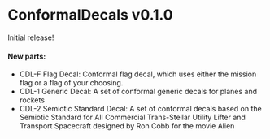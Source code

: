 # ConformalDecals v0.1.0

Initial release!

#### New parts:
- CDL-F Flag Decal: Conformal flag decal, which uses either the mission flag or a flag of your choosing.
- CDL-1 Generic Decal: A set of conformal generic decals for planes and rockets
- CDL-2 Semiotic Standard Decal: A set of conformal decals based on the Semiotic Standard for All Commercial Trans-Stellar Utility Lifter and Transport Spacecraft designed by Ron Cobb for the movie Alien